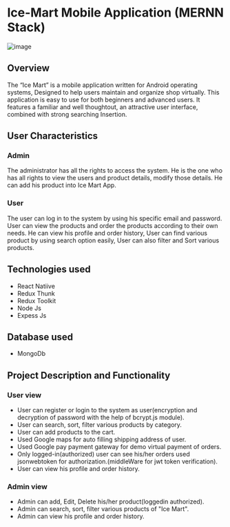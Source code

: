 # Ice-Mart Mobile Application (MERNN Stack)
![image](https://user-images.githubusercontent.com/93786534/180216527-caa4e52e-4ce6-4771-a377-993db5733fed.png)


## Overview
The “Ice Mart” is a mobile application written for Android operating systems, Designed to help users maintain and organize shop virtually.
This application is easy to use for both beginners and advanced users. It features a familiar and well thoughtout, an attractive user interface, combined with strong searching Insertion.

## User Characteristics
### Admin 
The administrator has all the rights to access the system. He is the one who has all rights to
view the users and product details, modify those details. He can add his product into Ice Mart App.
### User
The user can log in to the system by using his specific email and password. User can view the
products and order the products according to their own needs. He can view his profile and order history, User can find various product by using search option easily, User can also filter and Sort various products. 

## Technologies used
* React Natiive
* Redux Thunk
* Redux Toolkit
* Node Js
* Expess Js

## Database used
* MongoDb

## Project Description and Functionality
### User view 
* User can register or login to the system as user(encryption and decryption of password with the help of bcrypt.js module).
* User can search, sort, filter various products by category.
* User can add products to the cart.
* Used Google maps for auto filling shipping address of user.
* Used Google pay payment gateway for demo virtual payment of orders.
* Only logged-in(authorized) user can see his/her orders used jsonwebtoken for authorization.(middleWare for jwt token verification).
* User can view his profile and order history.

### Admin view
* Admin can add, Edit, Delete his/her product(loggedin authorized).
* Admin can search, sort, filter various products of "Ice Mart".
* Admin can view his profile and order history.
